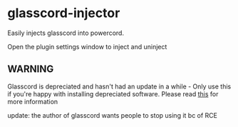 # glasscord-injector

Easily injects glasscord into powercord.

Open the plugin settings window to inject and uninject

## WARNING

Glasscord is depreciated and hasn't had an update in a while - Only use this if you're happy with installing depreciated software. Please read [this](https://github.com/AryToNeX/Glasscord) for more information

update: the author of glasscord wants people to stop using it bc of RCE
